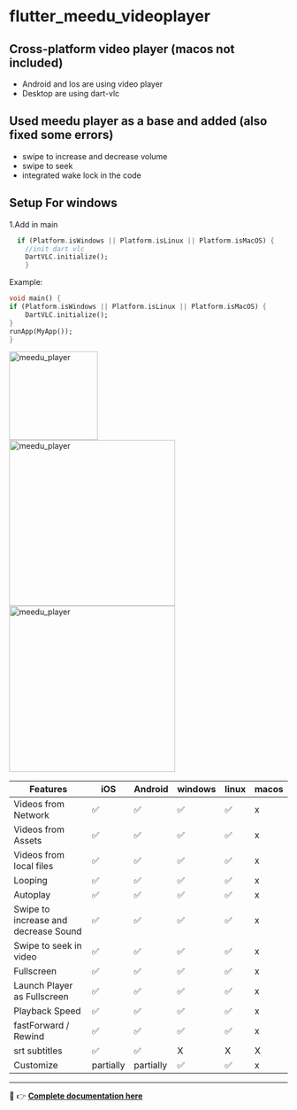 # flutter_meedu_videoplayer



## Cross-platform video player (macos not included)
- Android and Ios are using video player
- Desktop are using dart-vlc


## Used meedu player as a base and added (also fixed some errors)
- swipe to increase and decrease volume 
- swipe to seek 
- integrated wake lock in the code


## Setup For windows 
1.Add in main 
```dart
  if (Platform.isWindows || Platform.isLinux || Platform.isMacOS) {
    //init dart vlc
    DartVLC.initialize();
    }
```
Example:
```dart
void main() {
if (Platform.isWindows || Platform.isLinux || Platform.isMacOS) {
    DartVLC.initialize();
}
runApp(MyApp());
}
```


<img src="https://darwin-morocho.github.io/flutter-meedu-player/assets/q2.gif" alt="meedu_player" width="160" />
<br/>
<img src="https://darwin-morocho.github.io/flutter-meedu-player/assets/full.gif" alt="meedu_player" width="300" />
<img src="https://user-images.githubusercontent.com/15864336/94494352-9924d100-01b4-11eb-9c0f-54c88868331b.png" alt="meedu_player" width="300" />

| Features  | iOS | Android | windows | linux | macos
| ------------- | ------------- | ------------- | ------------- | ------------- | ------------- |
| Videos from Network  | ✅  | ✅ | ✅ | ✅ | x |
| Videos from Assets  | ✅  | ✅ | ✅ | ✅ | x |
| Videos from local files  | ✅  | ✅ | ✅ | ✅ | x|
| Looping  | ✅  | ✅ | ✅ | ✅ | x |
| Autoplay  | ✅  | ✅ | ✅ | ✅ | x |
| Swipe to increase and decrease Sound  | ✅  | ✅ | ✅ | ✅ | x|
| Swipe to seek in video | ✅  | ✅ | ✅ | ✅ | x|
| Fullscreen  | ✅  | ✅ | ✅ | ✅ | x |
| Launch Player as Fullscreen  | ✅  | ✅ | ✅ | ✅ |x |
| Playback Speed  | ✅  | ✅ | ✅ | ✅ | x |
| fastForward / Rewind  | ✅  | ✅ | ✅ | ✅ |x |
| srt subtitles  | ✅  | ✅ | X | X | X |
| Customize  | partially  | partially | ✅ | ✅ | x |

---

👋 👉 <b>[Complete documentation here](https://player.meedu.app)</b>
